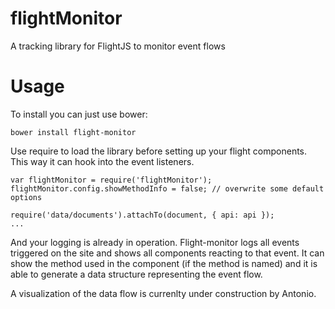 flightMonitor
=============

A tracking library for FlightJS to monitor event flows


Usage
=====

To install you can just use bower:

    bower install flight-monitor

Use require to load the library before setting up your flight components. This way it can hook into the event listeners.

    var flightMonitor = require('flightMonitor');
    flightMonitor.config.showMethodInfo = false; // overwrite some default options
    
    require('data/documents').attachTo(document, { api: api });
    ...
    

And your logging is already in operation. Flight-monitor logs all events triggered on the site and shows all components reacting to that event. It can show the method used in the component (if the method is named) and it is able to generate a data structure representing the event flow.

A visualization of the data flow is currenlty under construction by Antonio.
